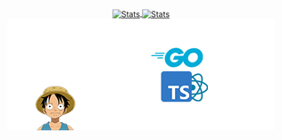 <div align="center">
<a href="https://github.com/5rahim">
  <img align="center" src="https://github-readme-streak-stats.herokuapp.com?user=5rahim&theme=transparent&hide_border=true" width="400px" alt="Stats" />

<img align="center" src="https://github-readme-stats.vercel.app/api?username=5rahim&show_icons=true&theme=transparent&hide_border=true" width="400px" alt="Stats" />
  
</a>
  </div>
  <div align="center">
    <a href="https://rahim.app">
   <img align="center" src="https://github.com/5rahim/5rahim/blob/main/gh.png" width="480px" alt="Stats" />
    </a>
</div>

